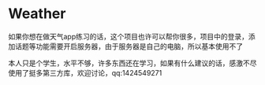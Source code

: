 # Weather
如果你想在做天气app练习的话，这个项目也许可以帮你很多，项目中的登录，添加话题等功能需要开启服务器，由于服务器是自己的电脑，所以基本使用不了

本人只是个学生，水平不够，许多东西还在学习，如果有什么建议的话，感激不尽
使用了挺多第三方库，欢迎讨论，qq:1424549271
